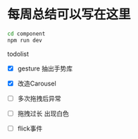 # 每周总结可以写在这里

```bash
cd component
npm run dev
```

todolist

- [x] gesture 抽出手势库

- [x] 改造Carousel

- [ ] 多次拖拽后异常

- [ ] 拖拽过长 出现白色

- [ ] flick事件